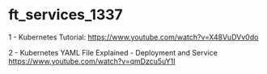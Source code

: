 # ft_services_1337

1 - Kubernetes Tutorial:
https://www.youtube.com/watch?v=X48VuDVv0do

2 - Kubernetes YAML File Explained - Deployment and Service
https://www.youtube.com/watch?v=qmDzcu5uY1I

